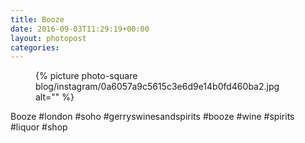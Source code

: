 ```yaml
---
title: Booze
date: 2016-09-03T11:29:19+00:00
layout: photopost
categories:
---
```


<figure class="photo photo--square">
  {% picture photo-square blog/instagram/0a6057a9c5615c3e6d9e14b0fd460ba2.jpg alt="" %}
</figure>

Booze
#london #soho #gerryswinesandspirits #booze #wine #spirits #liquor #shop
